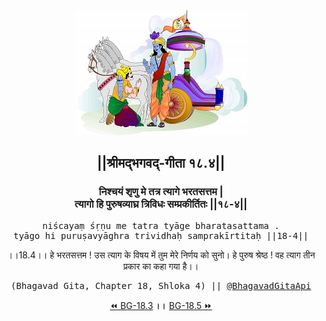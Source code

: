 <center><img src="../../asset/BG.png" alt="#API #bhagavadgitaapi #slok #nodejs #js #api #gitaapi #krishna #hinduism #vedic #ISKCON #shreemadbhagavadgita #technology"/>
<h2>||श्रीमद्‍भगवद्‍-गीता १८.४||</h2>
<h3>निश्चयं शृणु मे तत्र त्यागे भरतसत्तम |<br/>त्यागो हि पुरुषव्याघ्र त्रिविधः सम्प्रकीर्तितः ||१८-४||</h3>
<pre>niścayaṃ śṛṇu me tatra tyāge bharatasattama .<br/>tyāgo hi puruṣavyāghra trividhaḥ samprakīrtitaḥ ||18-4||</pre>
<p>।।18.4।। हे भरतसत्तम ! उस त्याग के विषय में तुम मेरे निर्णय को सुनो। हे पुरुष श्रेष्ठ ! वह त्याग तीन प्रकार का कहा गया है।।</p>
<pre>(Bhagavad Gita, Chapter 18, Shloka 4) || <a href="https://twitter.com/bhagavadgitaapi">@BhagavadGitaApi</a></pre><a href="../../18/3">⏪  BG-18.3</a><b>        ।।        </b><a href="../../18/5">BG-18.5  ⏩</a></center></center>